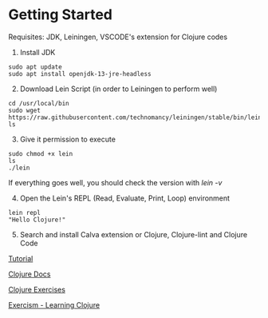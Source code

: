 # Getting Started
Requisites: JDK, Leiningen, VSCODE's extension for Clojure codes

1) Install JDK
```
sudo apt update
sudo apt install openjdk-13-jre-headless
```
2) Download Lein Script (in order to Leiningen to perform well)
```
cd /usr/local/bin
sudo wget https://raw.githubusercontent.com/technomancy/leiningen/stable/bin/lein
ls
```
3) Give it permission to execute
```
sudo chmod +x lein
ls
./lein
```
If everything goes well, you should check the version with *lein -v*

4) Open the Lein's REPL (Read, Evaluate, Print, Loop) environment
```
lein repl
"Hello Clojure!"
```
5) Search and install Calva extension or Clojure, Clojure-lint and Clojure Code

[Tutorial](https://medium.com/@chinnonsantos/clojure-no-visual-studio-code-vscode-com-nrepl-leiningen-linting-e-debug-397932305dd1)

[Clojure Docs](https://clojuredocs.org/)

[Clojure Exercises](https://4clojure.com)

[Exercism - Learning Clojure](https://exercism.io/tracks/clojure/learning)


